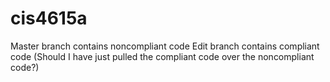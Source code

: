 # cis4615a
Master branch contains noncompliant code
Edit branch contains compliant code
(Should I have just pulled the compliant code over the noncompliant code?)
